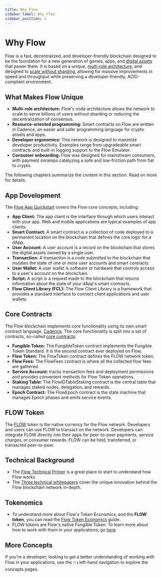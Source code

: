 ```yaml
---
title: Why Flow
sidebar_label: Why Flow
sidebar_position: 1
---
```


# Why Flow

Flow is a fast, decentralized, and developer-friendly blockchain designed to be the foundation for a new generation of games, apps, and [digital assets](https://www.onflow.org/post/flow-blockchain-cadence-programming-language-resources-assets) that power them. It is based on a unique, [multi-role architecture](https://www.onflow.org/primer), and designed to [scale without sharding](https://www.onflow.org/post/flow-blockchain-multi-node-architecture-advantages), allowing for massive improvements in speed and throughput while preserving a developer-friendly, ACID-compliant environment.

## What Makes Flow Unique

- **Multi-role architecture:** Flow's node architecture allows the network to scale to serve billions of users without sharding or reducing the decentralization of consensus.
- **Resource-oriented programming:** Smart contracts on Flow are written in Cadence, an easier and safer programming language for crypto assets and apps.
- **Developer ergonomics:** This network is designed to maximize developer productivity. Examples range from upgradeable smart contracts and built-in logging support to the Flow Emulator.
- **Consumer onboarding:** Flow was designed for mainstream consumers, with payment onramps catalyzing a safe and low-friction path from fiat to crypto.

The following chapters summarize the content in this section. Read on more for details.

## App Development

The [Flow App Quickstart](./getting-started/fcl-quickstart.md) covers the Flow core concepts, including:

- **App Client:** The app client is the interface through which users interact with your app. Web and mobile applications are typical examples of app clients.
- **Smart Contract:** A smart contract is a collection of code deployed to a permanent location on the blockchain that defines the core logic for a dApp.
- **User Account:** A user account is a record on the blockchain that stores the digital assets owned by a single user.
- **Transaction:** A transaction is a code submitted to the blockchain that mutates the state of one or more user accounts and smart contracts.
- **User Wallet:** A user wallet is software or hardware that controls access to a user's account on the blockchain.
- **Script:** A script is a request made to the blockchain that returns information about the state of your dApp's smart contracts.
- **Flow Client Library (FCL):** The Flow Client Library is a framework that provides a standard interface to connect client applications and user wallets.

## Core Contracts

The Flow blockchain implements core functionality using its own smart contract language, [Cadence](https://cadence-lang.org/docs/language). The core functionality is split into a set of contracts, so-called [core contracts](../build/core-contracts):

- **Fungible Token:** The FungibleToken contract implements the Fungible Token Standard. It is the second contract ever deployed on Flow.
- **Flow Token:** The FlowToken contract defines the FLOW network token.
- **Flow Fees:** The FlowFees contract is where all the collected flow fees are gathered.
- **Service Account:** tracks transaction fees and deployment permissions and provides convenient methods for Flow Token operations.
- **Staking Table:** The FlowIDTableStaking contract is the central table that manages staked nodes, delegation, and rewards.
- **Epoch Contract:** The FlowEpoch contract is the state machine that manages Epoch phases and emits service events.

## FLOW Token

The [FLOW](../build/core-contracts/flow-token) token is the native currency for the Flow network. Developers and users can use FLOW to transact on the network. Developers can integrate FLOW directly into their apps for peer-to-peer payments, service charges, or consumer rewards. FLOW can be held, transferred, or transacted peer-to-peer.

## Technical Background

- The [Flow Technical Primer](https://www.onflow.org/primer) is a great place to start to understand how Flow works.
- The [Three technical whitepapers](https://www.onflow.org/technical-paper) cover the unique innovation behind the Flow blockchain network in-depth.

## Tokenomics

- To understand more about Flow's Token Economics, and the **FLOW token**, you can read the [Flow Token Economics](https://www.onflow.org/flow-token-economics) guide.
- FLOW tokens are Flow's native Fungible Token. To learn more about how to work with them in your applications, go [here](../build/core-contracts/flow-token).

## More Concepts

If you're a developer, looking to get a better understanding of working with Flow in your applications, use the 👈 left-hand navigation to explore the concepts pages.